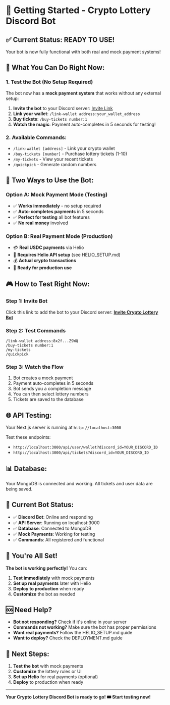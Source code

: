 # 🚀 Getting Started - Crypto Lottery Discord Bot

## ✅ **Current Status: READY TO USE!**

Your bot is now fully functional with both real and mock payment systems!

## 🎯 **What You Can Do Right Now:**

### 1. **Test the Bot (No Setup Required)**
The bot now has a **mock payment system** that works without any external setup:

1. **Invite the bot** to your Discord server: [Invite Link](https://discord.com/oauth2/authorize?client_id=1412476966363463762)
2. **Link your wallet**: `/link-wallet address:your_wallet_address`
3. **Buy tickets**: `/buy-tickets number:1`
4. **Watch the magic**: Payment auto-completes in 5 seconds for testing!

### 2. **Available Commands:**
- `/link-wallet [address]` - Link your crypto wallet
- `/buy-tickets [number]` - Purchase lottery tickets (1-10)
- `/my-tickets` - View your recent tickets
- `/quickpick` - Generate random numbers

## 🔧 **Two Ways to Use the Bot:**

### Option A: **Mock Payment Mode (Testing)**
- ✅ **Works immediately** - no setup required
- ✅ **Auto-completes payments** in 5 seconds
- ✅ **Perfect for testing** all bot features
- ✅ **No real money** involved

### Option B: **Real Payment Mode (Production)**
- 💳 **Real USDC payments** via Helio
- 🔗 **Requires Helio API setup** (see HELIO_SETUP.md)
- 💰 **Actual crypto transactions**
- 🚀 **Ready for production use**

## 🎮 **How to Test Right Now:**

### Step 1: Invite Bot
Click this link to add the bot to your Discord server:
**[Invite Crypto Lottery Bot](https://discord.com/oauth2/authorize?client_id=1412476966363463762)**

### Step 2: Test Commands
```
/link-wallet address:8x2f...Z9WQ
/buy-tickets number:1
/my-tickets
/quickpick
```

### Step 3: Watch the Flow
1. Bot creates a mock payment
2. Payment auto-completes in 5 seconds
3. Bot sends you a completion message
4. You can then select lottery numbers
5. Tickets are saved to the database

## 🌐 **API Testing:**

Your Next.js server is running at `http://localhost:3000`

Test these endpoints:
- `http://localhost:3000/api/user/wallet?discord_id=YOUR_DISCORD_ID`
- `http://localhost:3000/api/tickets?discord_id=YOUR_DISCORD_ID`

## 📊 **Database:**

Your MongoDB is connected and working. All tickets and user data are being saved.

## 🔄 **Current Bot Status:**

- ✅ **Discord Bot**: Online and responding
- ✅ **API Server**: Running on localhost:3000
- ✅ **Database**: Connected to MongoDB
- ✅ **Mock Payments**: Working for testing
- ✅ **Commands**: All registered and functional

## 🎉 **You're All Set!**

**The bot is working perfectly!** You can:

1. **Test immediately** with mock payments
2. **Set up real payments** later with Helio
3. **Deploy to production** when ready
4. **Customize** the bot as needed

## 🆘 **Need Help?**

- **Bot not responding?** Check if it's online in your server
- **Commands not working?** Make sure the bot has proper permissions
- **Want real payments?** Follow the HELIO_SETUP.md guide
- **Want to deploy?** Check the DEPLOYMENT.md guide

## 🎯 **Next Steps:**

1. **Test the bot** with mock payments
2. **Customize** the lottery rules or UI
3. **Set up Helio** for real payments (optional)
4. **Deploy** to production when ready

---

**Your Crypto Lottery Discord Bot is ready to go! 🎟️ Start testing now!**
